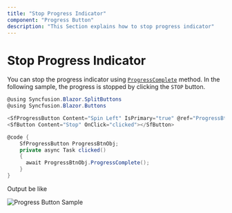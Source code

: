 ```yaml
---
title: "Stop Progress Indicator"
component: "Progress Button"
description: "This Section explains how to stop progress indicator"
---
```


# Stop Progress Indicator

You can stop the progress indicator using [`ProgressComplete`](https://help.syncfusion.com/cr/blazor/Syncfusion.Blazor.SplitButtons.SfProgressButton.html#Syncfusion_Blazor_SplitButtons_SfProgressButton_ProgressComplete) method. In the following sample, the progress is stopped by clicking the `STOP` button.

```csharp
@using Syncfusion.Blazor.SplitButtons
@using Syncfusion.Blazor.Buttons

<SfProgressButton Content="Spin Left" IsPrimary="true" @ref="ProgressBtnObj"></SfProgressButton>
<SfButton Content="Stop" OnClick="clicked"></SfButton>

@code {
    SfProgressButton ProgressBtnObj;
    private async Task clicked()
    {
      await ProgressBtnObj.ProgressComplete();
    }
}
```

Output be like

![Progress Button Sample](./../images/pb-stop.png)